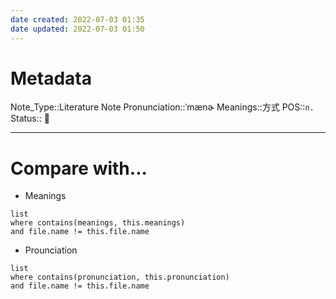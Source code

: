 ```yaml
---
date created: 2022-07-03 01:35
date updated: 2022-07-03 01:50
---
```


# Metadata

Note_Type::Literature Note
Pronunciation::ˈmænɚ
Meanings::方式
POS::`n.`
Status:: 👶

---

# Compare with...

- Meanings

```dataview
list
where contains(meanings, this.meanings)
and file.name != this.file.name
```

- Prounciation

```dataview
list
where contains(pronunciation, this.pronunciation)
and file.name != this.file.name
```
